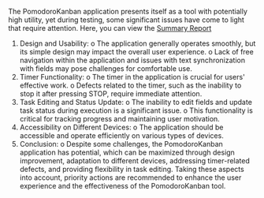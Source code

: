 The PomodoroKanban application presents itself as a tool with potentially high utility, yet during testing, some significant issues have come to light that require attention.
Here, you can view the [Summary Report](https://docs.google.com/document/d/1LLEqH4Pl7XXPaIl2ceFky0Yo80TozYmgeplJ7PpATcQ/edit)
1.	Design and Usability:
o	The application generally operates smoothly, but its simple design may impact the overall user experience.
o	Lack of free navigation within the application and issues with text synchronization with fields may pose challenges for comfortable use.
2.	Timer Functionality:
o	The timer in the application is crucial for users' effective work.
o	Defects related to the timer, such as the inability to stop it after pressing STOP, require immediate attention.
3.	Task Editing and Status Update:
o	The inability to edit fields and update task status during execution is a significant issue.
o	This functionality is critical for tracking progress and maintaining user motivation.
4.	Accessibility on Different Devices:
o	The application should be accessible and operate efficiently on various types of devices.
5.	Conclusion:
o	Despite some challenges, the PomodoroKanban application has potential, which can be maximized through design improvement, adaptation to different devices, addressing timer-related defects, and providing flexibility in task editing.
Taking these aspects into account, priority actions are recommended to enhance the user experience and the effectiveness of the PomodoroKanban tool.

